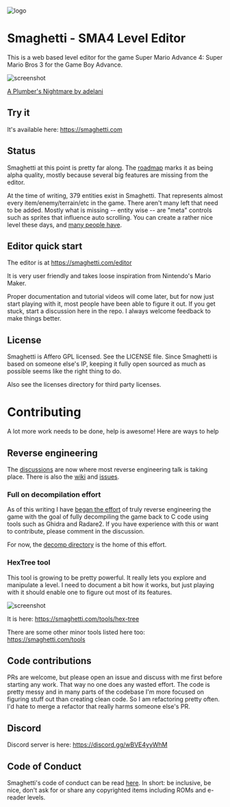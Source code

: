 ![logo](https://github.com/city41/smaghetti/blob/main/illustrations/logo_140.png?raw=true)

# Smaghetti - SMA4 Level Editor

This is a web based level editor for the game Super Mario Advance 4: Super Mario Bros 3 for the Game Boy Advance.

![screenshot](https://github.com/city41/smaghetti/blob/main/screenshotCropped.png?raw=true)

[A Plumber's Nightmare by adelani](https://smaghetti.com/editor/GsQhiP-V/A-Plumber-s-Nightmare/)

## Try it

It's available here: https://smaghetti.com

## Status

Smaghetti at this point is pretty far along. The [roadmap](https://smaghetti.com/roadmap) marks it as being alpha quality, mostly because several big features are missing from the editor.

At the time of writing, 379 entities exist in Smaghetti. That represents almost every item/enemy/terrain/etc in the game. There aren't many left that need to be added. Mostly what is missing -- entity wise -- are "meta" controls such as sprites that influence auto scrolling. You can create a rather nice level these days, and [many people have](https://smaghetti.com/levels).

## Editor quick start

The editor is at https://smaghetti.com/editor

It is very user friendly and takes loose inspiration from Nintendo's Mario Maker.

Proper documentation and tutorial videos will come later, but for now just start playing with it, most people have been able to figure it out. If you get stuck, start a discussion here in the repo. I always welcome feedback to make things better.

## License

Smaghetti is Affero GPL licensed. See the LICENSE file. Since Smaghetti is based on someone else's IP, keeping it fully open sourced as much as possible seems like the right thing to do.

Also see the licenses directory for third party licenses.

# Contributing

A lot more work needs to be done, help is awesome! Here are ways to help

## Reverse engineering

The [discussions](https://github.com/city41/smaghetti.com/discussions) are now where most reverse engineering talk is taking place. There is also the [wiki](https://github.com/city41/smaghetti/wiki) and [issues](https://github.com/city41/smaghetti/issues).

### Full on decompilation effort

As of this writing I have [began the effort](https://github.com/city41/smaghetti/discussions/138) of truly reverse engineering the game with the goal of fully decompiling the game back to C code using tools such as Ghidra and Radare2. If you have experience with this or want to contribute, please comment in the discussion.

For now, the [decomp directory](https://github.com/city41/smaghetti/tree/main/decomp) is the home of this effort.

### HexTree tool

This tool is growing to be pretty powerful. It really lets you explore and manipulate a level. I need to document a bit how it works, but just playing with it should enable one to figure out most of its features.

![screenshot](https://github.com/city41/smaghetti/blob/main/hexTreeScreenshot.png?raw=true)

It is here: https://smaghetti.com/tools/hex-tree

There are some other minor tools listed here too: https://smaghetti.com/tools

## Code contributions

PRs are welcome, but please open an issue and discuss with me first before starting any work. That way no one does any wasted effort. The code is pretty messy and in many parts of the codebase I'm more focused on figuring stuff out than creating clean code. So I am refactoring pretty often. I'd hate to merge a refactor that really harms someone else's PR.

## Discord

Discord server is here: https://discord.gg/wBVE4yyWhM

## Code of Conduct

Smaghetti's code of conduct can be read [here](https://github.com/city41/smaghetti/blob/main/CODE_OF_CONDUCT.md). In short: be inclusive, be nice, don't ask for or share any copyrighted items including ROMs and e-reader levels.
